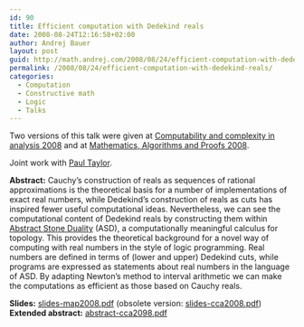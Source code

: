 ```yaml
---
id: 90
title: Efficient computation with Dedekind reals
date: 2008-08-24T12:16:58+02:00
author: Andrej Bauer
layout: post
guid: http://math.andrej.com/2008/08/24/efficient-computation-with-dedekind-reals/
permalink: /2008/08/24/efficient-computation-with-dedekind-reals/
categories:
  - Computation
  - Constructive math
  - Logic
  - Talks
---
```

Two versions of this talk were given at [Computability and complexity in analysis 2008](http://cca-net.de/cca2008/) and at [Mathematics, Algorithms and Proofs 2008](http://cdsagenda5.ictp.trieste.it/full_display.php?smr=0&ida=a07167).

Joint work with [Paul Taylor](http://www.paultaylor.eu/).

**Abstract:** Cauchy&#8217;s construction of reals as sequences of rational approximations is the theoretical basis for a number of implementations of exact real numbers, while Dedekind&#8217;s construction of reals as cuts has inspired fewer useful computational ideas. Nevertheless, we can see the computational content of Dedekind reals by constructing them within [Abstract Stone Duality](http://www.paultaylor.eu/ASD/) (ASD), a computationally meaningful calculus for topology. This provides the theoretical background for a novel way of computing with real numbers in the style of logic programming. Real numbers are defined in terms of (lower and upper) Dedekind cuts, while programs are expressed as statements about real numbers in the language of ASD. By adapting Newton&#8217;s method to interval arithmetic we can make the computations as efficient as those based on Cauchy reals. 

**Slides:** [slides-map2008.pdf](/wp-content/uploads/2008/08/slides-map2008.pdf) (obsolete version: [slides-cca2008.pdf](/wp-content/uploads/2008/08/slides-cca2008.pdf))  
**Extended abstract:** [abstract-cca2098.pdf](/wp-content/uploads/2008/08/abstract-cca2008.pdf)